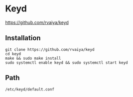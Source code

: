 # Keyd
https://github.com/rvaiya/keyd

## Installation

    git clone https://github.com/rvaiya/keyd
    cd keyd
    make && sudo make install
    sudo systemctl enable keyd && sudo systemctl start keyd

## Path

`/etc/keyd/default.conf`
